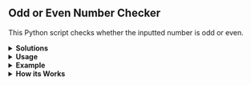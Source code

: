 ## Odd or Even Number Checker
This Python script checks whether the inputted number is odd or even.

<details>
<summary><b> Solutions</b></summary>

1. Most basic solution without error control <br>
2. Extra work (check if num divides evenly by check number or not) <br>
3. More sophisticated with functions and error control
</details>


<details>
<summary><b> Usage</b></summary>

1. Make sure you have Python installed on your system. <br>
2. Run the script. <br>
3. Enter a number when prompted. <br>
4. The script will display whether the entered number is odd or even.
</details>


<details>
<summary><b> Example</b></summary>

Enter a number: 7
You picked an odd number. <br>
Enter a number: 10
You picked an even number.
</details>


<details>
<summary><b> How its Works</b></summary>

The script takes user input, computes the remainder when dividing by 2, and checks if the remainder is greater than 0. <br>
If so, it prints "You picked an odd number." Otherwise, it prints "You picked an even number."
</details>